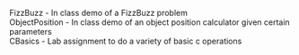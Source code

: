 FizzBuzz - In class demo of a FizzBuzz problem   
ObjectPosition - In class demo of an object position calculator given certain parameters   
CBasics - Lab assignment to do a variety of basic c operations   
